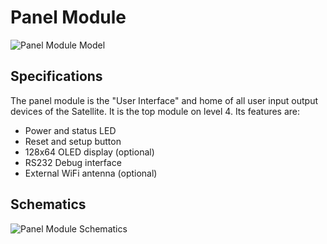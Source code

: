 # Panel Module

![Panel Module Model](../generated/3d/panel-module-3D_top.png)

## Specifications

The panel module is the "User Interface" and home of all user input output devices of the Satellite. It is the top module on level 4. Its features are:

* Power and status LED
* Reset and setup button
* 128x64 OLED display (optional)
* RS232 Debug interface
* External WiFi antenna (optional)

## Schematics

![Panel Module Schematics](../generated/schematics/panel-module-schematic.svg)